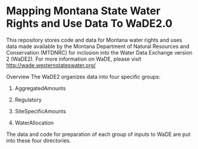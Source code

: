 # Mapping Montana State Water Rights and Use Data To WaDE2.0

This repository stores code and data for Montana water rights and uses data made available by the Montana Department of Natural Resources and Conservation (MTDNRC) for inclusion into the Water Data Exchange version 2 (WaDE2). For more information on WaDE, please visit http://wade.westernstateswater.org/

Overview
The WaDE2 organizes data into four specific groups:

1. AggregatedAmounts

2. Regulatory

3. SiteSpecificAmounts

4. WaterAllocation

The data and code for preparation of each group of inputs to WaDE are put into these four directories.
